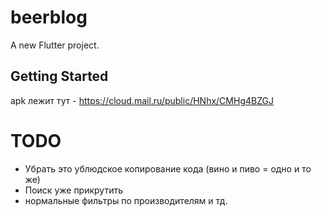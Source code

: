 # beerblog

A new Flutter project.

## Getting Started

apk лежит тут - https://cloud.mail.ru/public/HNhx/CMHg4BZGJ

# TODO

* Убрать это ублюдское копирование кода (вино и пиво = одно и то же)
* Поиск уже прикрутить
* нормальные фильтры по производителям и тд.